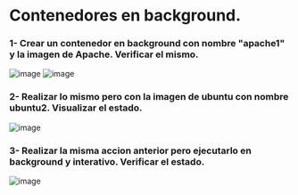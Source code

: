 # Contenedores en background.
### 1- Crear un contenedor en background con nombre "apache1" y la imagen de Apache. Verificar el mismo.
![image](https://github.com/julianzanetti/Docker-Udemy/assets/134458575/31adfcd6-bb52-495b-b376-8d13c66e6203)
![image](https://github.com/julianzanetti/Docker-Udemy/assets/134458575/b43f70e2-645b-4037-af3e-efec3e42fa5d)

### 2- Realizar lo mismo pero con la imagen de ubuntu con nombre ubuntu2. Visualizar el estado.
![image](https://github.com/julianzanetti/Docker-Udemy/assets/134458575/2ea04641-abff-4c08-8a9e-ddfce36e48d1)

### 3- Realizar la misma accion anterior pero ejecutarlo en background y interativo. Verificar el estado.
![image](https://github.com/julianzanetti/Docker-Udemy/assets/134458575/e0cde376-3c4a-4cfe-900a-cb39d6c48505)
